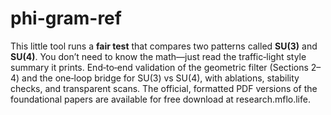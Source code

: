 # phi-gram-ref
This little tool runs a **fair test** that compares two patterns called **SU(3)** and **SU(4)**. You don’t need to know the math—just read the traffic‑light style summary it prints.  End‑to‑end validation of the geometric filter (Sections 2–4) and the one‑loop bridge for SU(3) vs SU(4), with ablations, stability checks, and transparent scans.
The official, formatted PDF versions of the foundational papers are available for free download at research.mflo.life.
